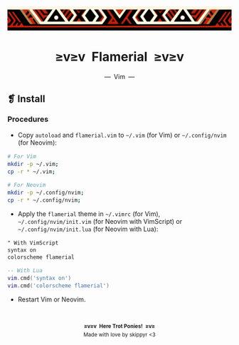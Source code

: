 <p align="center">
  <img alt="" src="../../assets/ornament.png" width=1020/>
</p>
<h1 align="center">≥v≥v&ensp;Flamerial&ensp;≥v≥v</h1>
<p align="center">—&ensp;Vim&ensp;—</p>

## ❡ Install
### Procedures
- Copy `autoload` and `flamerial.vim` to `~/.vim` (for Vim) or `~/.config/nvim` (for Neovim):

```zsh
# For Vim
mkdir -p ~/.vim;
cp -r * ~/.vim;
```

```zsh
# For Neovim
mkdir -p ~/.config/nvim;
cp -r * ~/.config/nvim;
```

- Apply the `flamerial` theme in `~/.vimrc` (for Vim), `~/.config/nvim/init.vim` (for Neovim with VimScript) or `~/.config/nvim/init.lua` (for Neovim with Lua):

```vim
" With VimScript
syntax on
colorscheme flamerial
```

```lua
-- With Lua
vim.cmd('syntax on')
vim.cmd('colorscheme flamerial')
```

- Restart Vim or Neovim.

&ensp;
<p align="center"><sup><strong>≥v≥v&ensp;Here Trot Ponies!&ensp;≥v≥</strong><br/>Made with love by skippyr <3</sup></p>
